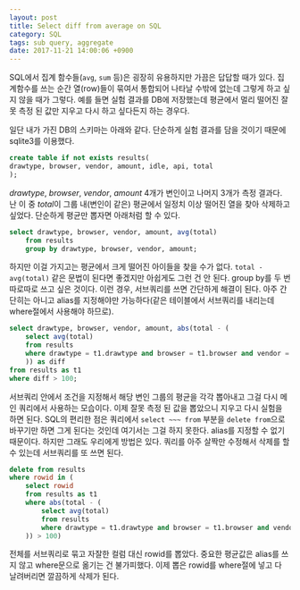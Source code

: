 ```yaml
---
layout: post
title: Select diff from average on SQL
category: SQL
tags: sub query, aggregate
date: 2017-11-21 14:00:06 +0900
---
```


SQL에서 집계 함수들(`avg`, `sum` 등)은 굉장히 유용하지만 가끔은 답답할 때가 있다. 집계함수를 쓰는 순간 열(row)들이 묶여서 통합되어 나타날 수밖에 없는데 그렇게 하고 싶지 않을 때가 그렇다. 예를 들면 실험 결과를 DB에 저장했는데 평균에서 멀리 떨어진 잘못 측정 된 값만 지우고 다시 하고 싶다든지 하는 경우다.

일단 내가 가진 DB의 스키마는 아래와 같다. 단순하게 실험 결과를 담을 것이기 때문에 sqlite3를 이용했다.

```sql
create table if not exists results(
drawtype, browser, vendor, amount, idle, api, total
);
```

_drawtype_, _browser_, _vendor_, _amount_ 4개가 변인이고 나머지 3개가 측정 결과다. 난 이 중 *total*이 그룹 내(변인이 같은) 평균에서 일정치 이상 떨어진 열을 찾아 삭제하고 싶었다. 단순하게 평균만 뽑자면 아래처럼 할 수 있다.

```sql
select drawtype, browser, vendor, amount, avg(total)
    from results
    group by drawtype, browser, vendor, amount;
```

하지만 이걸 가지고는 평균에서 크게 떨어진 아이들을 찾을 수가 없다. `total - avg(total)` 같은 문법이 된다면 좋겠지만 아쉽게도 그런 건 안 된다. group by를 두 번 따로따로 쓰고 싶은 것이다.
이런 경우, 서브쿼리를 쓰면 간단하게 해결이 된다. 아주 간단히는 아니고 alias를 지정해야만 가능하다(같은 테이블에서 서브쿼리를 내리는데 where절에서 사용해야 하므로).

```sql
select drawtype, browser, vendor, amount, abs(total - (
    select avg(total)
    from results
    where drawtype = t1.drawtype and browser = t1.browser and vendor = t1.vendor and amount = t1.amount
    )) as diff
from results as t1
where diff > 100;
```

서브쿼리 안에서 조건을 지정해서 해당 변인 그룹의 평균을 각각 뽑아내고 그걸 다시 메인 쿼리에서 사용하는 모습이다. 이제 잘못 측정 된 값을 뽑았으니 지우고 다시 실험을 하면 된다. SQL의 편리한 점은 쿼리에서 `select ~~~ from` 부분을 `delete from`으로 바꾸기만 하면 그게 된다는 것인데 여기서는 그걸 하지 못한다. alias를 지정할 수 없기 때문이다.
하지만 그래도 우리에게 방법은 있다. 쿼리를 아주 살짝만 수정해서 삭제를 할 수 있는데 서브쿼리를 또 쓰면 된다.

```sql
delete from results
where rowid in (
    select rowid
    from results as t1
    where abs(total - (
        select avg(total)
        from results
        where drawtype = t1.drawtype and browser = t1.browser and vendor = t1.vendor and amount = t1.amount
    )) > 100)
```

전체를 서브쿼리로 묶고 자잘한 컬럼 대신 rowid를 뽑았다. 중요한 평균값은 alias를 쓰지 않고 where문으로 옮기는 건 불가피했다. 이제 뽑은 rowid를 where절에 넣고 다 날려버리면 깔끔하게 삭제가 된다.
